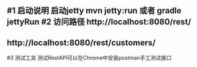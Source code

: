 #1  启动说明
启动jetty
mvn jetty:run
或者
gradle jettyRun
#2  访问路径
http://localhost:8080/rest/
--
http://localhost:8080/rest/customers/
--
#3  测试工具
测试RestAPI可以在Chrome中安装postman手工测试接口